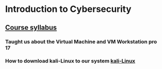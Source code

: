 # Introduction to Cybersecurity
## [Course syllabus](https://dme2wmiz2suov.cloudfront.net/User(90588750)/Course(65774)/Section(283026)/3007950-CYBER_SECURITY_JUNE.pdf?Expires=1717807980&Signature=p3yQ3bn63tKvJq93bFDNMFyy6uqj8mHOzfgb0FoIjNb-7B~9BzyNKsadqoSfdCbzzR1VFq9veBpwaUN171Ay0xv6Ry8p~ICgDu4t9zvzHiF7J4Z17SchYyvK81xG-dZw~gkiUW-Xs-SnnutmkFwR6H-hY2aODxt5mMhby6uLaFQ0kL7QObBEGnVATbYLohn8UCNcj~LLgmkAQWoLNxJP8KQFskwPopSReqCxAHdGbr87KKBMobwyvxQB1hKMS0jNctOPvQyfjHabBMzdfsu9LAFEjQWUX65yM6BmIBM~Ves11d6bX4qgX9ik23ddg6miezBXUQ39JFFWlvDD3ZC2TA__&Key-Pair-Id=APKAIIFZDCEANAVU2VTA)
### Taught us about the Virtual Machine and VM Workstation pro 17
### How to download kali-Linux to our system [kali-Linux](https://https://kali.download/base-images/kali-2024.1/kali-linux-2024.1-virtualbox-amd64.7z)
